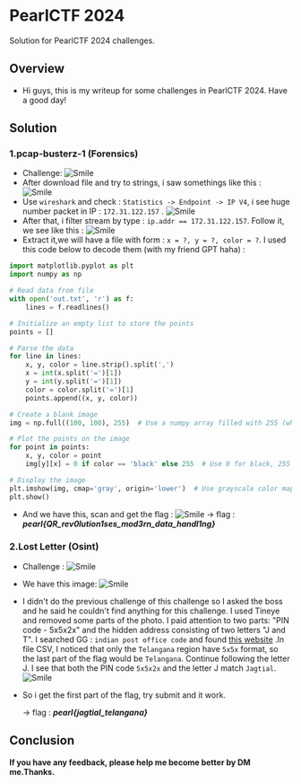# PearlCTF 2024


Solution for PearlCTF 2024 challenges.

<!--more-->
## Overview
- Hi guys, this is my writeup for some challenges in PearlCTF 2024. Have a good day!

## Solution

### 1.pcap-busterz-1 (Forensics)
- Challenge: 
    ![Smile](/PearlCTF/pcap-busterz-1/pcap-busterz-1.png)
- After download file and try to strings, i saw somethings like this : 
    ![Smile](/PearlCTF/pcap-busterz-1/image3.png)
- Use ```wireshark``` and check : ```Statistics -> Endpoint -> IP V4```, i see huge number packet in IP : ```172.31.122.157``` . 
    ![Smile](/PearlCTF/pcap-busterz-1/image.png)
- After that, i filter stream by type : ```ip.addr == 172.31.122.157```. Follow it, we see like this : 
    ![Smile](/PearlCTF/pcap-busterz-1/image4.png)
- Extract it,we will have a file with form : ``` x = ?, y = ?, color = ? ```. I used this code below to decode them (with my friend GPT haha) :

```python
import matplotlib.pyplot as plt
import numpy as np

# Read data from file
with open('out.txt', 'r') as f:
    lines = f.readlines()

# Initialize an empty list to store the points
points = []

# Parse the data
for line in lines:
    x, y, color = line.strip().split(',')
    x = int(x.split('=')[1])
    y = int(y.split('=')[1])
    color = color.split('=')[1]
    points.append((x, y, color))

# Create a blank image
img = np.full((100, 100), 255)  # Use a numpy array filled with 255 (white)

# Plot the points on the image
for point in points:
    x, y, color = point
    img[y][x] = 0 if color == 'black' else 255  # Use 0 for black, 255 for white

# Display the image
plt.imshow(img, cmap='gray', origin='lower')  # Use grayscale color map
plt.show()
```

- And we have this, scan and get the flag : 
    ![Smile](/PearlCTF/pcap-busterz-1/image2.png)
    -> flag : <b>*pearl{QR_rev0lution1ses_mod3rn_data_handl1ng}*</b>

### 2.Lost Letter (Osint)
- Challenge : 
    ![Smile](/PearlCTF/lost-letter/Lost-letter.png)

- We have this image: 
    ![Smile](/PearlCTF/lost-letter/letter2.png)
- I didn't do the previous challenge of this challenge so I asked the boss and he said he couldn't find anything for this challenge. I used Tineye and removed some parts of the photo. I paid attention to two parts: "PIN code - 5x5x2x" and the hidden address consisting of two letters "J and T". I searched GG : ```indian post office code``` and found [this website](https://data.gov.in/catalog/all-india-pincode-directory) .In file CSV, I noticed that only the ```Telangana``` region have ```5x5x``` format, so the last part of the flag would be ```Telangana```. Continue following the letter J. I see that both the PIN code ```5x5x2x``` and the letter J match ```Jagtial```.
    ![Smile](/PearlCTF/lost-letter/image2.png)
- So i get the first part of the flag, try submit and it work.

    -> flag : <b>*pearl{jagtial_telangana}*</b>

## Conclusion

<b>If you have any feedback, please help me become better by DM me.Thanks.</b>
